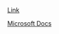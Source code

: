[Link](https://www.c-sharpcorner.com/article/how-to-manage-our-blob-storage-account-using-logic-apps/)

[Microsoft Docs](https://docs.microsoft.com/en-us/azure/connectors/connectors-create-api-azureblobstorage)
